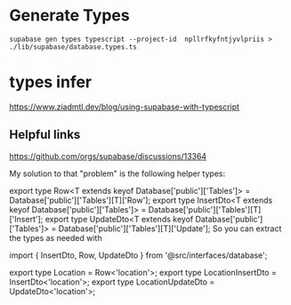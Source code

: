 # Generate Types 
```
supabase gen types typescript --project-id  npllrfkyfntjyvlpriis > ./lib/supabase/database.types.ts
```


# types infer
https://www.ziadmtl.dev/blog/using-supabase-with-typescript










## Helpful links
https://github.com/orgs/supabase/discussions/13364

My solution to that "problem" is the following helper types:

export type Row<T extends keyof Database['public']['Tables']> = Database['public']['Tables'][T]['Row'];
export type InsertDto<T extends keyof Database['public']['Tables']> = Database['public']['Tables'][T]['Insert'];
export type UpdateDto<T extends keyof Database['public']['Tables']> = Database['public']['Tables'][T]['Update'];
So you can extract the types as needed with

import { InsertDto, Row, UpdateDto } from '@src/interfaces/database';

export type Location = Row<'location'>;
export type LocationInsertDto = InsertDto<'location'>;
export type LocationUpdateDto = UpdateDto<'location'>;
